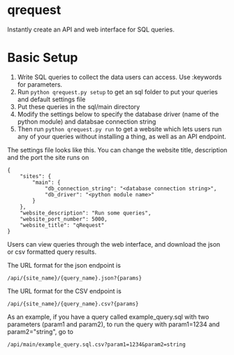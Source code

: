 qrequest
========

Instantly create an API and web interface for SQL queries.

# Basic Setup

1. Write SQL queries to collect the data users can access. Use :keywords for parameters.
2. Run `python qrequest.py setup` to get an sql folder to put your queries and default settings file 
2. Put these queries in the sql/main directory
3. Modify the settings below to specify the database driver (name of the python module) and databsae connection string
4. Then run `python qrequest.py run` to get a website which lets users run any of your queries without installing a thing, as well as an API endpoint.

The settings file looks like this. You can change the website title, description and the port the site runs on
```
{
    "sites": {
        "main": {
            "db_connection_string": "<database connection string>",
            "db_driver": "<python module name>"
        }
    },
    "website_description": "Run some queries",
    "website_port_number": 5000,
    "website_title": "qRequest"
}
```

Users can view queries through the web interface, and download the json or csv formatted query results.

The URL format for the json endpoint is
```
/api/{site_name}/{query_name}.json?{params}
```

The URL format for the CSV endpoint is
```
/api/{site_name}/{query_name}.csv?{params}
``` 

As an example, if you have a query called example_query.sql with two parameters (param1 and param2),
to run the query with param1=1234 and param2="string", go to
```
/api/main/example_query.sql.csv?param1=1234&param2=string
```
